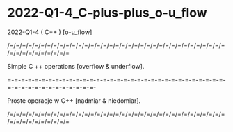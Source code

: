 # 2022-Q1-4_C-plus-plus_o-u_flow
2022-Q1-4 ( C++ ) [o-u_flow]

/=/=/=/=/=/=/=/=/=/=/=/=/=/=/=/=/=/=/=/=/=/=/=/=/=/=/=/=/=/=/=/=/=/=/=/=/=/=/=/=/=/=/=/=/=

Simple C ++ operations [overflow & underflow].

=-=-=-=-=-=-=-=-=-=-=-=-=-=-=-=-=-=-=-=-=-=-=-=-=-=-=-=-=-=-=-=-=-=-=-=-=-=-=-=-=-=-=-=-=-

Proste operacje w C++ [nadmiar & niedomiar].

/=/=/=/=/=/=/=/=/=/=/=/=/=/=/=/=/=/=/=/=/=/=/=/=/=/=/=/=/=/=/=/=/=/=/=/=/=/=/=/=/=/=/=/=/=
